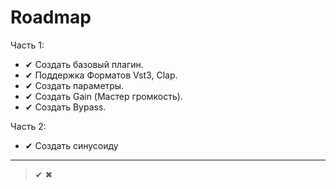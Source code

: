 
# Roadmap 

Часть 1:
- ✔ Создать базовый плагин. 
- ✔ Поддержка Форматов Vst3, Clap.   
- ✔ Создать параметры.
- ✔ Создать Gain (Мастер громкость).
- ✔ Создать Bypass.

Часть 2:
- ✔ Создать синусоиду

---
> ✔ ✖